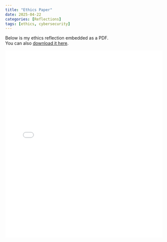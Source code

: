 ```yaml
---
title: "Ethics Paper"
date: 2025-04-22
categories: [Reflections]
tags: [ethics, cybersecurity]
---
```


Below is my ethics reflection embedded as a PDF.  
You can also [download it here](/assets/pdf/ethics.pdf).

<embed 
  src="/assets/pdf/ethics.pdf" 
  type="application/pdf" 
  width="100%" 
  height="600px" />
